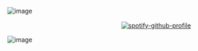 ![image](https://github.com/user-attachments/assets/b13e2fda-5ca8-4b33-a771-8ce2d82a9efd)

ㅤㅤㅤㅤㅤㅤㅤㅤㅤㅤㅤㅤㅤㅤㅤㅤㅤㅤㅤㅤ[![spotify-github-profile](https://spotify-github-profile.kittinanx.com/api/view?uid=31xeib7fgevwhwqt2v4k6bssxhqa&cover_image=true&theme=default&show_offline=false&background_color=293a7f&interchange=false&bar_color=77c0bf&bar_color_cover=false)](https://github.com/kittinan/spotify-github-profile)

![image](https://github.com/user-attachments/assets/30fc1025-74f8-4b5b-a739-123988c06243)


